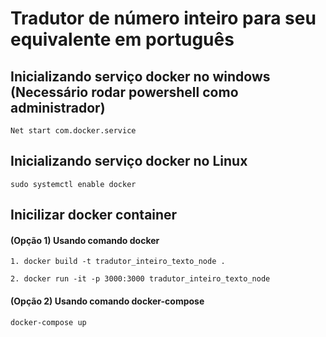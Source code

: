 # Tradutor de número inteiro para seu equivalente em português

## Inicializando serviço docker no windows (Necessário rodar powershell como administrador)
```
Net start com.docker.service
```

## Inicializando serviço docker no Linux 
```
sudo systemctl enable docker
```

## Inicilizar docker container
#### (Opção 1) Usando comando docker
```
1. docker build -t tradutor_inteiro_texto_node .
```

```
2. docker run -it -p 3000:3000 tradutor_inteiro_texto_node
```

#### (Opção 2) Usando comando docker-compose
```
docker-compose up
```
